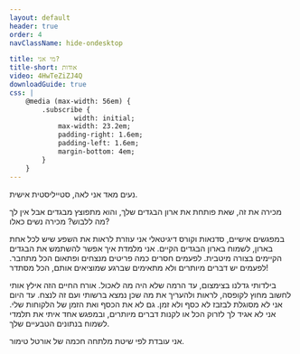 ```yaml
---
layout: default
header: true
order: 4
navClassName: hide-ondesktop

title: מי אני?
title-short: אודות
video: 4HwTeZiZJ4Q
downloadGuide: true
css: |
    @media (max-width: 56em) {
        .subscribe {
                width: initial;
            max-width: 23.2em;
            padding-right: 1.6em;
            padding-left: 1.6em;
            margin-bottom: 4em;
        }
    }
---
```


נעים מאד אני לאה, סטייליסטית אישית.

מכירה את זה, שאת פותחת את ארון הבגדים שלך, והוא מתפוצץ מבגדים אבל אין לך מה ללבוש?
מכירה נשים כאלו?

במפגשים אישיים, סדנאות וקורס דיגיטאלי אני עוזרת לראות את השפע שיש לכל אחת בארון, לשמוח בארון הבגדים הקיים. אני מלמדת איך אפשר להשתמש את הבגדים הקיימים בצורה מיטבית. לפעמים חסרים כמה פריטים מנצחים ופתאום הכל מתחבר. לפעמים יש דברים מיותרים ולא מתאימים שברגע שמוציאים אותם, הכל מסתדר!

בילדותי גדלנו בצימצום, עד הרמה שלא היה מה לאכול. אורח החיים הזה אילץ אותי לחשוב מחוץ לקופסה, לראות ולהעריך את מה שכן נמצא ברשותי ועם זה לנצח.
עד היום אני לא מסוגלת לבזבז לא כסף ולא זמן. גם לא את הכסף ואת הזמן של הלקוחות שלי.
אני לא אגיד לך לזרוק הכל או לקנות דברים מיותרים, ובמפגש אחד איתי את תלמדי לשמוח בנתונים הטבעיים שלך.

אני עובדת לפי שיטת מלתחה חכמה של אורטל טימור.
